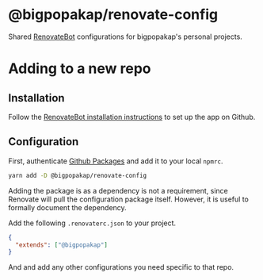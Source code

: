@bigpopakap/renovate-config
===========================

Shared [RenovateBot][renovate-config-options] configurations for bigpopakap's personal projects.

# Adding to a new repo

## Installation

Follow the [RenovateBot installation instructions][renovate-installation] to set up the app on Github.

## Configuration

First, authenticate [Github Packages][github-packages-setup] and add it to your local `npmrc`.

```bash
yarn add -D @bigpopakap/renovate-config
```

Adding the package is as a dependency is not a requirement, since Renovate will pull the configuration package itself. However, it is useful to formally document the dependency.

Add the following `.renovaterc.json` to your project.
```json
{
  "extends": ["@bigpopakap"]
}
```
And and add any other configurations you need specific to that repo.

[github-packages-setup]: https://help.github.com/en/github/managing-packages-with-github-packages/configuring-npm-for-use-with-github-packages
[renovate-installation]: https://docs.renovatebot.com/
[renovate-config-options]: https://docs.renovatebot.com/configuration-options/

